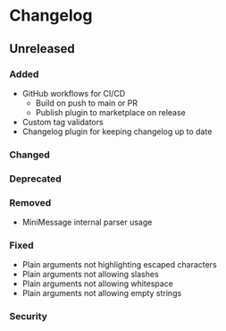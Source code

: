 # Changelog

## Unreleased

### Added
- GitHub workflows for CI/CD
  - Build on push to main or PR
  - Publish plugin to marketplace on release
- Custom tag validators
- Changelog plugin for keeping changelog up to date

### Changed

### Deprecated

### Removed
- MiniMessage internal parser usage

### Fixed
- Plain arguments not highlighting escaped characters
- Plain arguments not allowing slashes
- Plain arguments not allowing whitespace
- Plain arguments not allowing empty strings

### Security
